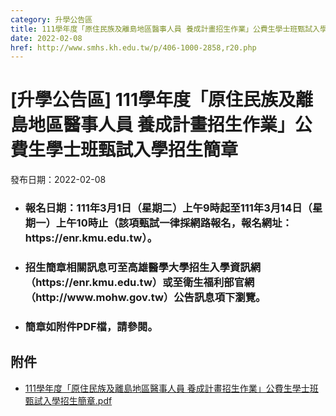 ```yaml
---
category: 升學公告區
title: 111學年度「原住民族及離島地區醫事人員 養成計畫招生作業」公費生學士班甄試入學招生簡章
date: 2022-02-08
href: http://www.smhs.kh.edu.tw/p/406-1000-2858,r20.php
---
```


# [升學公告區] 111學年度「原住民族及離島地區醫事人員 養成計畫招生作業」公費生學士班甄試入學招生簡章

發布日期：2022-02-08

<div><div></div><div><ul><li><h3><span>報名日期：111年3月1日（星期二）上午9時起至111年3月14日（星期一）上午10時止（該項甄試一律採網路報名，報名網址：https://enr.kmu.edu.tw）。 </span></h3><li><h3><span>招生簡章相關訊息可至高雄醫學大學招生入學資訊網 （https://enr.kmu.edu.tw）或至衛生福利部官網 （http://www.mohw.gov.tw）公告訊息項下瀏覽。</span></h3><li><h3><span>簡章如附件PDF檔，請參閱。</span></h3></ul></div></div>

## 附件

- [111學年度「原住民族及離島地區醫事人員 養成計畫招生作業」公費生學士班甄試入學招生簡章.pdf](https://www.smhs.kh.edu.tw/var/file/0/1000/attach/45/pta_2550_2800894_11011.pdf)
